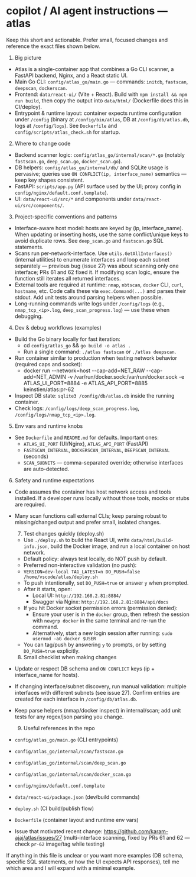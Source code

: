 # copilot / AI agent instructions — atlas

Keep this short and actionable. Prefer small, focused changes and reference the exact files shown below.

1) Big picture
- Atlas is a single-container app that combines a Go CLI scanner, a FastAPI backend, Nginx, and a React static UI.
- Main Go CLI: `config/atlas_go/main.go` — commands: `initdb`, `fastscan`, `deepscan`, `dockerscan`.
- Frontend: `data/react-ui/` (Vite + React). Build with `npm install && npm run build`, then copy the output into `data/html/` (Dockerfile does this in CI/deploy).
- Entrypoint & runtime layout: container expects runtime configuration under `/config` (binary at `/config/bin/atlas`, DB at `/config/db/atlas.db`, logs at `/config/logs`). See `Dockerfile` and `config/scripts/atlas_check.sh` for startup.

2) Where to change code
- Backend scanner logic: `config/atlas_go/internal/scan/*.go` (notably `fastscan.go`, `deep_scan.go`, `docker_scan.go`).
- DB helpers: `config/atlas_go/internal/db/` and SQLite usage is pervasive; queries use `ON CONFLICT(ip, interface_name)` semantics — keep key shapes consistent.
- FastAPI: `scripts/app.py` (API surface used by the UI; proxy config in `config/nginx/default.conf.template`).
- UI: `data/react-ui/src/*` and components under `data/react-ui/src/components/`.

3) Project-specific conventions and patterns
- Interface-aware host model: hosts are keyed by (ip, interface_name). When updating or inserting hosts, use the same conflict/unique keys to avoid duplicate rows. See `deep_scan.go` and `fastscan.go` SQL statements.
- Scans run per-network-interface. Use `utils.GetAllInterfaces()` (internal utilities) to enumerate interfaces and loop each subnet separately — previous bug (issue 27) was about scanning only one interface; PRs 61 and 62 fixed it. If modifying scan logic, ensure the function still iterates all returned interfaces.
- External tools are required at runtime: `nmap`, `nbtscan`, `docker` CLI, `curl`, `hostname`, etc. Code calls these via `exec.Command(...)` and parses their stdout. Add unit tests around parsing helpers when possible.
- Long-running commands write logs under `/config/logs` (e.g., `nmap_tcp_<ip>.log`, `deep_scan_progress.log`) — use these when debugging.

4) Dev & debug workflows (examples)
- Build the Go binary locally for fast iteration:
  - cd `config/atlas_go` && `go build -o atlas .`
  - Run a single command: `./atlas fastscan` or `./atlas deepscan`.
- Run container similar to production when testing network behavior (required caps and socket):
  - docker run --network=host --cap-add=NET_RAW --cap-add=NET_ADMIN -v /var/run/docker.sock:/var/run/docker.sock -e ATLAS_UI_PORT=8884 -e ATLAS_API_PORT=8885 keinstien/atlas:pr-62
- Inspect DB state: `sqlite3 /config/db/atlas.db` inside the running container.
- Check logs: `/config/logs/deep_scan_progress.log`, `/config/logs/nmap_tcp_<ip>.log`.

5) Env vars and runtime knobs
- See `Dockerfile` and `README.md` for defaults. Important ones:
  - `ATLAS_UI_PORT` (UI/Nginx), `ATLAS_API_PORT` (FastAPI)
  - `FASTSCAN_INTERVAL`, `DOCKERSCAN_INTERVAL`, `DEEPSCAN_INTERVAL` (seconds)
  - `SCAN_SUBNETS` — comma-separated override; otherwise interfaces are auto-detected.

6) Safety and runtime expectations
- Code assumes the container has host network access and tools installed. If a developer runs locally without those tools, mocks or stubs are required.
- Many scan functions call external CLIs; keep parsing robust to missing/changed output and prefer small, isolated changes.

   7) Test changes quickly (deploy.sh)
   - Use `./deploy.sh` to build the React UI, write `data/html/build-info.json`, build the Docker image, and run a local container on host network.
   - Default policy: always test locally, do NOT push by default.
   - Preferred non-interactive validation (no push):
   -   `VERSION=dev-local TAG_LATEST=n DO_PUSH=false /home/vscode/atlas/deploy.sh`
   - To push intentionally, set `DO_PUSH=true` or answer `y` when prompted.
   - After it starts, open:
     -   Local UI: `http://192.168.2.81:8884/`
     -   Swagger via Nginx: `http://192.168.2.81:8884/api/docs`
    - If you hit Docker socket permission errors (permission denied):
      - Ensure your user is in the `docker` group, then refresh the session with `newgrp docker` in the same terminal and re-run the command.
      - Alternatively, start a new login session after running: `sudo usermod -aG docker $USER`
  - You can tag/push by answering `y` to prompts, or by setting `DO_PUSH=true` explicitly.

  8) Small checklist when making changes
- Update or respect DB schema and `ON CONFLICT` keys (ip + interface_name for hosts).
- If changing interface/subnet discovery, run manual validation: multiple interfaces with different subnets (see issue 27). Confirm entries are created for each interface in `/config/db/atlas.db`.
- Keep parse helpers (nmap/docker inspect) in internal/scan; add unit tests for any regex/json parsing you change.

  9) Useful references in the repo
- `config/atlas_go/main.go` (CLI entrypoints)
- `config/atlas_go/internal/scan/fastscan.go`
- `config/atlas_go/internal/scan/deep_scan.go`
- `config/atlas_go/internal/scan/docker_scan.go`
- `config/nginx/default.conf.template`
- `data/react-ui/package.json` (dev/build commands)
- `deploy.sh` (CI build/publish flow)
- `Dockerfile` (container layout and runtime env vars)
- Issue that motivated recent change: https://github.com/karam-ajaj/atlas/issues/27 (multi-interface scanning, fixed by PRs 61 and 62 — check `pr-62` image/tag while testing)

If anything in this file is unclear or you want more examples (DB schema, specific SQL statements, or how the UI expects API responses), tell me which area and I will expand with a minimal example.
